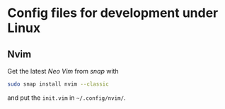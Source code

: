 # Config files for development under Linux

## Nvim
Get the latest *Neo Vim* from *snap* with
```bash
sudo snap install nvim --classic
```
and put the `init.vim` in `~/.config/nvim/`.
